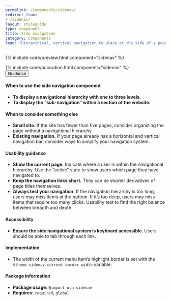 ```yaml
---
permalink: /components/sidenav/
redirect_from:
- /sidenav/
layout: styleguide
type: component
title: Side navigation
category: Components
lead: "Hierarchical, vertical navigation to place at the side of a page."
---
```


{% include code/preview.html component="sidenav" %}
<section class="site-component-section">
  {% include code/accordion.html component="sidenav" %}
  <div class="usa-accordion usa-accordion--bordered site-accordion-docs">
    <button class="usa-button-unstyled usa-accordion__button"
        aria-expanded="true" aria-controls="sidenav-docs">
      Guidance
    </button>
    <div id="sidenav-docs" aria-hidden="false" class="usa-accordion__content site-component-usage">
      <h4>When to use the side navigation component</h4>
      <ul class="usa-content-list">
        <li><strong>To display a navigational hierarchy with one to three levels.</strong></li>
        <li><strong>To display the “sub-navigation” within a section of the website.</strong></li>
      </ul>
      <h4>When to consider something else</h4>
      <ul class="usa-content-list">
        <li><strong>Small site.</strong> If the site has fewer than five pages, consider organizing the page without a navigational hierarchy.</li>
        <li><strong>Existing navigation.</strong> If your page already has a horizontal and vertical navigation bar, consider ways to simplify your navigation system.</li>
      </ul>
      <h4>Usability guidance</h4>
      <ul class="usa-content-list">
        <li><strong>Show the current page.</strong> Indicate where a user is within the navigational hierarchy. Use the “active” state to show users which page they have navigated to.</li>
        <li><strong>Keep the navigation links short.</strong> They can be shorter derivatives of page titles themselves.</li>
        <li><strong>Always test your navigation.</strong> If the navigation hierarchy is too long, users may miss items at the bottom. If it’s too deep, users may miss items that require too many clicks. Usability test to find the right balance between breadth and depth.</li>
      </ul>
      <h4 class="usa-heading">Accessibility</h4>
      <ul class="usa-content-list">
        <li><strong>Ensure the side navigational system is keyboard accessible. </strong> Users should be able to tab through each link.</li>
      </ul>
      <h4 class="usa-heading">Implementation</h4>
      <ul class="usa-content-list">
        <li>The width of the current menu item’s highlight border is set with the <code>$theme-sidenav-current-border-width</code> variable.</li>
      </ul>
      <h4 class="usa-heading">Package information</h4>
      <ul class="usa-content-list">
        <li>
          <strong>Package usage:</strong> <code>@import usa-sidenav</code>
        </li>
        <li>
          <strong>Requires:</strong> <code>required</code>, <code>global</code>
        </li>
      </ul>
    </div>
  </div>
</section>
